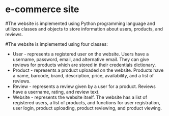 # e-commerce site
#The website is implemented using Python programming language and utilizes classes and objects to store information about users, products, and reviews.

#The website is implemented using four classes:

* User - represents a registered user on the website. Users have a username, password, email, and alternative email. They can give reviews for products which are stored in their credentials dictionary.
* Product - represents a product uploaded on the website. Products have a name, barcode, brand, description, price, availability, and a list of reviews.
* Review - represents a review given by a user for a product. Reviews have a username, rating, and review text.
* Website - represents the website itself. The website has a list of registered users, a list of products, and functions for user registration, user login, product uploading, product reviewing, and product viewing.
